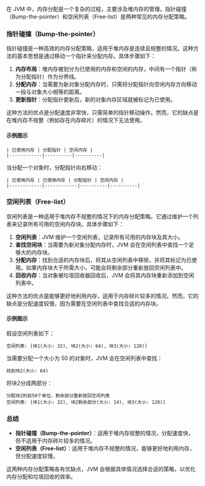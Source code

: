 在 JVM 中，内存分配是一个复杂的过程，主要涉及堆内存的管理。指针碰撞（Bump-the-pointer）和空闲列表（Free-list）是两种常见的内存分配策略。
### 指针碰撞（Bump-the-pointer）
指针碰撞是一种高效的内存分配策略，适用于堆内存是连续且规整的情况。这种方法的基本思想是通过移动一个指针来分配内存。具体步骤如下：

1. **内存布局**：堆内存被划分为已使用的内存和空闲的内存，中间有一个指针（称为分配指针）作为分界线。
2. **分配内存**：当需要为新对象分配内存时，只需将分配指针向空闲内存方向移动一段与对象大小相等的距离。
3. **更新指针**：分配指针更新后，新的对象内存区域就被标记为已使用。

这种方法的优点是分配速度非常快，只需简单的指针移动操作。然而，它的缺点是在堆内存不规整（例如存在内存碎片）的情况下无法使用。
#### 示例图示
```
| 已使用内存 | 分配指针 | 空闲内存 |
|------------|----------|----------|
```
当分配一个对象时，分配指针向右移动：
```
| 已使用内存 | 已使用内存 | 分配指针 | 空闲内存 |
|------------|------------|----------|----------|
```
### 空闲列表（Free-list）
空闲列表是一种适用于堆内存不规整的情况下的内存分配策略。它通过维护一个列表来记录所有可用的空闲内存块。具体步骤如下：

1. **空闲列表**：JVM 维护一个空闲列表，记录所有可用的内存块及其大小。
2. **查找空闲块**：当需要为新对象分配内存时，JVM 会在空闲列表中查找一个足够大的内存块。
3. **分配内存**：找到合适的内存块后，将其从空闲列表中移除，并将其标记为已使用。如果内存块大于所需大小，可能会将剩余部分重新放回空闲列表中。
4. **回收内存**：当对象被垃圾回收器回收后，JVM 会将其内存块重新添加到空闲列表中。

这种方法的优点是能够更好地利用内存，适用于内存碎片较多的情况。然而，它的缺点是分配速度较慢，因为需要在空闲列表中查找合适的内存块。
#### 示例图示
假设空闲列表如下：
```
空闲列表: [块1(大小: 32), 块2(大小: 64), 块3(大小: 128)]
```
当需要分配一个大小为 50 的对象时，JVM 会在空闲列表中查找：
```
找到块2(大小: 64)
```
将块2分成两部分：
```
分配块2的前50个单位，剩余部分重新放回空闲列表
空闲列表: [块1(大小: 32), 块2剩余部分(大小: 14), 块3(大小: 128)]
```
### 总结

- **指针碰撞（Bump-the-pointer）**：适用于堆内存规整的情况，分配速度快，但不适用于内存碎片较多的情况。
- **空闲列表（Free-list）**：适用于堆内存不规整的情况，能够更好地利用内存，但分配速度较慢。

这两种内存分配策略各有优缺点，JVM 会根据具体情况选择合适的策略，以优化内存分配和垃圾回收的效率。
